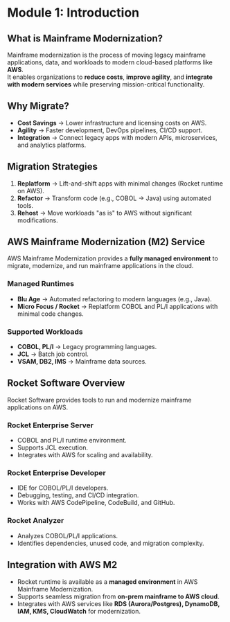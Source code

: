# Module 1: Introduction

## What is Mainframe Modernization?
Mainframe modernization is the process of moving legacy mainframe applications, data, and workloads to modern cloud-based platforms like **AWS**.  
It enables organizations to **reduce costs**, **improve agility**, and **integrate with modern services** while preserving mission-critical functionality.


## Why Migrate?
- **Cost Savings** → Lower infrastructure and licensing costs on AWS.  
- **Agility** → Faster development, DevOps pipelines, CI/CD support.  
- **Integration** → Connect legacy apps with modern APIs, microservices, and analytics platforms.  


## Migration Strategies
1. **Replatform** → Lift-and-shift apps with minimal changes (Rocket runtime on AWS).  
2. **Refactor** → Transform code (e.g., COBOL → Java) using automated tools.  
3. **Rehost** → Move workloads "as is" to AWS without significant modifications.  


## AWS Mainframe Modernization (M2) Service
AWS Mainframe Modernization provides a **fully managed environment** to migrate, modernize, and run mainframe applications in the cloud.

### Managed Runtimes
- **Blu Age** → Automated refactoring to modern languages (e.g., Java).  
- **Micro Focus / Rocket** → Replatform COBOL and PL/I applications with minimal code changes.  

### Supported Workloads
- **COBOL, PL/I** → Legacy programming languages.  
- **JCL** → Batch job control.  
- **VSAM, DB2, IMS** → Mainframe data sources.  


## Rocket Software Overview
Rocket Software provides tools to run and modernize mainframe applications on AWS.

### Rocket Enterprise Server
- COBOL and PL/I runtime environment.  
- Supports JCL execution.  
- Integrates with AWS for scaling and availability.  

### Rocket Enterprise Developer
- IDE for COBOL/PL/I developers.  
- Debugging, testing, and CI/CD integration.  
- Works with AWS CodePipeline, CodeBuild, and GitHub.  

### Rocket Analyzer
- Analyzes COBOL/PL/I applications.  
- Identifies dependencies, unused code, and migration complexity.  


## Integration with AWS M2
- Rocket runtime is available as a **managed environment** in AWS Mainframe Modernization.  
- Supports seamless migration from **on-prem mainframe to AWS cloud**.  
- Integrates with AWS services like **RDS (Aurora/Postgres), DynamoDB, IAM, KMS, CloudWatch** for modernization.  


